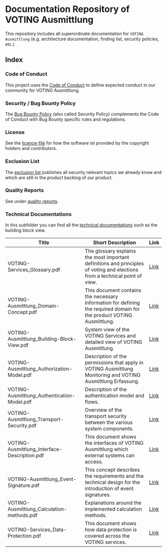 # Documentation Repository of VOTING Ausmittlung

This repository includes all superordinate documentation for `VOTING Ausmittlung` (e.g. architecture documentation, finding list, security policies, etc.)

## Index

### Code of Conduct

This project uses the [Code of Conduct](./CODE_OF_CONDUCT.md) to define expected conduct in our community for VOTING Ausmittlung.

### Security / Bug Bounty Policy

The [Bug Bounty Policy](./SECURITY.md) (also called Security Policy) complements the Code of Conduct with Bug Bounty specific rules and regulations.

### License

See the [licence-file](./LICENCE) for how the software ist provided by the copyright holders and contributors.

### Exclusion List

The [exclusion list](./Exclusions.pdf) publishes all security relevant topics we already know and which are still in the product backlog of our product.

### Quality Reports

See under [quality reports](./technical-documentations/quality-reports).

### Technical Documentations

In this subfolder you can find all the [technical documentations](./technical-documentations) such as the building block view.

|Title|Short Description|Link|
|---|---|---|
|VOTING-Services_Glossary.pdf| The glossary explains the most important definitions and principles of voting and elections from a technical point of view. | [Link](./technical-documentations/VOTING-Services_Glossary.pdf)
|VOTING-Ausmittlung_Domain-Concept.pdf| This document contains the necessary information for defining the required domain for the product VOTING Ausmittlung. | [Link](./technical-documentations/VOTING-Ausmittlung_Domain-Concept.pdf)
|VOTING-Ausmittlung_Building-Block-View.pdf| System view of the VOTING Services and detailed view of VOTING Ausmittlung. | [Link](./technical-documentations/VOTING-Ausmittlung_Building-Block-View.pdf)
|VOTING-Ausmittlung_Authorization-Model.pdf | Description of the permissions that apply in VOTING Ausmittlung Monitoring and VOTING Ausmittlung Erfassung. | [Link](./technical-documentations/VOTING-Ausmittlung_Authorization-Model.pdf)
|VOTING-Ausmittlung_Authentication-Model.pdf| Description of the authentication model and flows. | [Link](./technical-documentations/VOTING-Ausmittlung_Authentication-Model.pdf)
|VOTING-Ausmittlung_Transport-Security.pdf| Overview of the transport security between the various system components. | [Link](./technical-documentations/VOTING-Ausmittlung_Transport-Security.pdf)
|VOTING-Ausmittlung_Interface-Description.pdf| This document shows the interfaces of VOTING Ausmittlung which external systems can access. | [Link](./technical-documentations/VOTING-Ausmittlung_Interface-description.pdf)
|VOTING-Ausmittlung_Event-Signature.pdf| This concept describes the requirements and the technical design for the introduction of event signatures. | [Link](./technical-documentations/VOTING-Ausmittlung_Event-Signature.pdf)
|VOTING-Ausmittlung_Calculation-methods.pdf| Explanations around the implemented calculation methods. | [Link](./technical-documentations/VOTING-Ausmittlung_Calculation-methods.pdf)
|VOTING-Services_Data-Protection.pdf| This document shows how data protection is covered across the VOTING services. | [Link](./technical-documentations/VOTING-Services_Data-Protection.pdf)

